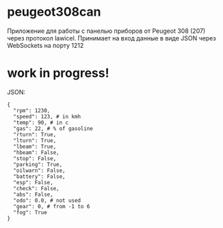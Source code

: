 # peugeot308can
Приложение для работы с панелью приборов от Peugeot 308 (207) через протокол lawicel.
Принимает на вход данные в виде JSON через WebSockets на порту 1212

# work in progress!

JSON:
```
{
  "rpm": 1230,
  "speed": 123, # in kmh 
  "temp": 90, # in c
  "gas": 22, # % of gasoline
  "rturn": True,
  "lturn": True,
  "lbeam": True,
  "hbeam": False,
  "stop": False,
  "parking": True,
  "oilwarn": False,
  "battery": False,
  "esp": False,
  "check": False,
  "abs": False,
  "odo": 0.0, # not used
  "gear": 0, # from -1 to 6
  "fog": True
}
```
